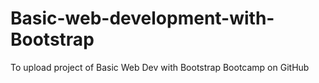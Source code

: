 # Basic-web-development-with-Bootstrap
To upload project of Basic Web Dev with Bootstrap Bootcamp on GitHub
